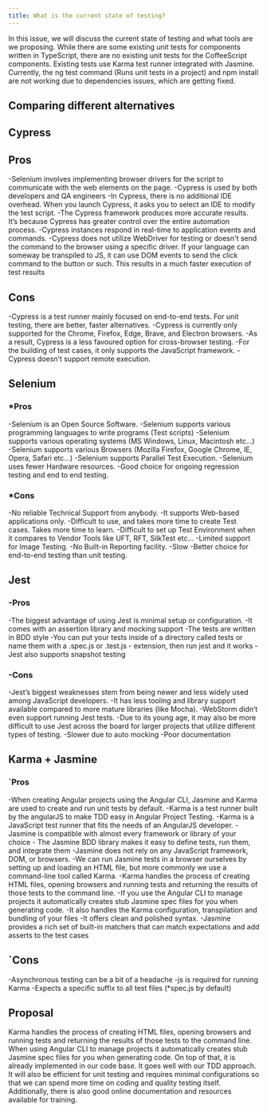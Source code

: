 ```yaml
---
title: What is the current state of testing?
---
```


In this issue, we will discuss the current state of testing and what tools are
we proposing. While there are some existing unit tests for components written
in TypeScript, there are no existing unit tests for the CoffeeScript
components. Existing tests use Karma test runner integrated with Jasmine.
Currently, the ng test command (Runs unit tests in a project) and npm install
are not working due to dependencies issues, which are getting fixed.

## Comparing different alternatives

## Cypress

## Pros

-Selenium involves implementing browser drivers for the script to communicate
with the web elements on the page. -Cypress is used by both developers and
QA engineers -In Cypress, there is no additional IDE overhead. When you launch
Cypress, it asks you to select an IDE to modify the test script. -The Cypress
framework produces more accurate results. It’s because Cypress has greater
control over the entire automation process. -Cypress instances respond in
real-time to application events and commands. -Cypress does not utilize
WebDriver for testing or doesn't send the command to the browser using a
specific driver. If your language can someway be transpiled to JS, it can use
DOM events to send the click command to the button or such. This results in a
much faster execution of test results

## Cons

-Cypress is a test runner mainly focused on end-to-end tests. For unit testing,
there are better, faster alternatives. -Cypress is currently only supported
for the Chrome, Firefox, Edge, Brave, and Electron browsers. -As a result,
Cypress is a less favoured option for cross-browser testing. -For
the building of test cases, it only supports the JavaScript framework.
-Cypress doesn’t support remote execution.

## Selenium

### \*Pros

-Selenium is an Open Source Software. -Selenium supports various programming
languages to write programs (Test scripts) -Selenium supports various
operating systems (MS Windows, Linux, Macintosh etc...) -Selenium supports
various Browsers (Mozilla Firefox, Google Chrome, IE, Opera, Safari
etc...) -Selenium supports Parallel Test Execution. -Selenium uses fewer
Hardware resources. -Good choice for ongoing regression testing and end to end testing.

### \*Cons

-No reliable Technical Support from anybody. -It supports Web-based
applications only. -Difficult to use, and takes more time to create Test cases.
Takes more time to learn. -Difficult to set up Test Environment when it compares
to Vendor Tools like UFT, RFT, SilkTest etc... -Limited support for
Image Testing. -No Built-in Reporting facility. -Slow -Better choice for
end-to-end testing than unit testing.

## Jest

### -Pros

-The biggest advantage of using Jest is minimal setup or configuration. -It
comes with an assertion library and mocking support -The tests are written in
BDD style -You can put your tests inside of a directory called tests or name
them with a .spec.js or .test.js - extension, then run jest and it
works -Jest also supports snapshot testing

### -Cons

-Jest’s biggest weaknesses stem from being newer and less widely used among
JavaScript developers.
-It has less tooling and library support available compared to more mature
libraries (like Mocha).
-WebStorm didn’t even support running Jest tests. -Due to its young age, it may
also be more difficult to use Jest across the board for larger projects that
utilize different types of testing.
-Slower due to auto mocking -Poor documentation

## Karma + Jasmine

### `Pros

-When creating Angular projects using the Angular CLI, Jasmine and Karma are
used to create and run unit tests by default. -Karma is a test runner built
by the angularJS to make TDD easy in Angular Project Testing. -Karma is a
JavaScript test runner that fits the needs of an AngularJS developer.
-Jasmine is compatible with almost every framework or library of your
choice - The Jasmine BDD library makes it easy to define tests, run them, and
integrate them -Jasmine does not rely on any JavaScript framework, DOM, or
browsers. -We can run Jasmine tests in a browser ourselves by setting
up and loading an HTML file, but more commonly we use a command-line tool
called Karma. -Karma handles the process of creating HTML files, opening
browsers and running tests and returning the results of those tests to
the command line. -If you use the Angular CLI to manage projects it
automatically creates stub Jasmine spec files for you when generating
code. -It also handles the Karma configuration, transpilation and bundling
of your files -It offers clean and polished syntax.
-Jasmine provides a rich set of built-in matchers that can match expectations
and add asserts to the test cases

## `Cons

-Asynchronous testing can be a bit of a headache -js is required for running
Karma -Expects a specific suffix to all test files (\*spec.js by default)

## Proposal

Karma handles the process of creating HTML files, opening browsers and running
tests and returning the results of those tests to the command line. When using
Angular CLI to manage projects it automatically creates stub Jasmine spec files
for you when generating code. On top of that, it is already implemented in our
code base. It goes well with our TDD approach. It will also be efficient
for unit testing and requires minimal configurations so that we can spend more
time on coding and quality testing itself. Additionally, there is also good
online documentation and resources available for training.
